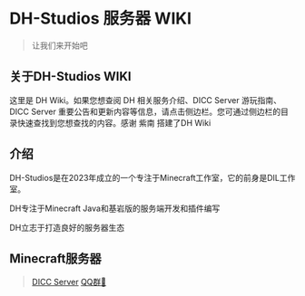 # DH-Studios 服务器 WIKI

> 让我们来开始吧

## 关于DH-Studios WIKI

这里是 DH Wiki。如果您想查阅 DH 相关服务介绍、DICC Server 游玩指南、DICC Server 重要公告和更新内容等信息，请点击侧边栏。您可通过侧边栏的目录快速查找到您想查找的内容。感谢 紫南 搭建了DH Wiki

## 介绍

DH-Studios是在2023年成立的一个专注于Minecraft工作室，它的前身是DIL工作室。

DH专注于Minecraft Java和基岩版的服务端开发和插件编写

DH立志于打造良好的服务器生态

## Minecraft服务器

> [DICC Server](https://www.520mc.top/)               [QQ群🔗](http://qm.qq.com/cgi-bin/qm/qr?_wv=1027&k=70Jnlf0XIrfa8P-t7uDd3_okEDvd5ZQb&authKey=6ecyKtgIPp9knG2qd6McN%2FLEgkfxg2Z%2BYxoLsOi7BqQpfq%2B2%2FLpPg6Foriq8PSdx&noverify=0&group_code=253060504)